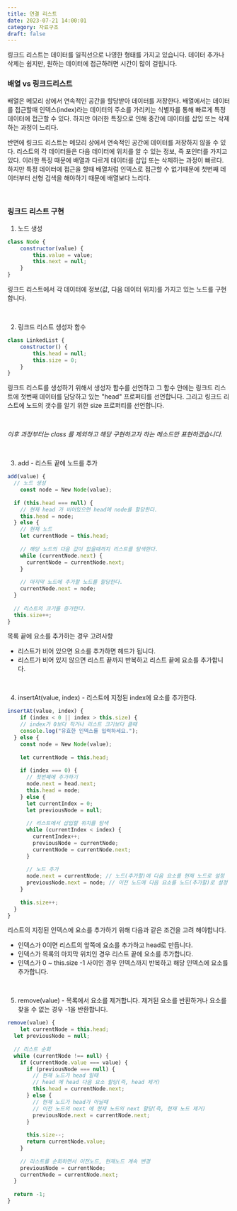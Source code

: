 ```yaml
---
title: 연결 리스트
date: 2023-07-21 14:00:01
category: 자료구조
draft: false
---
```


링크드 리스트는 데이터를 일직선으로 나영한 형태를 가지고 있습니다. 데이터 추가나 삭제는 쉽지만, 원하는 데이터에 접근하려면 시간이 많이 걸립니다.

### 배열 vs 링크드리스트

배열은 메모리 상에서 연속적인 공간을 할당받아 데이터를 저장한다. 배열에서는 데이터를 접근할때 인덱스(index)라는 데이터의 주소를 가리키는 식별자를 통해 빠르게 특정 데이터에 접근할 수 있다. 하지만 이러한 특징으로 인해 중간에 데이터를 삽입 또는 삭제하는 과정이 느리다. 

반면에 링크드 리스트는 메모리 상에서 연속적인 공간에 데이터를 저장하지 않을 수 있다. 리스트의 각 데이터들은 다음 데이터에 위치를 알 수 있는 정보, 즉 포인터를 가지고 있다. 이러한 특징 때문에 배열과 다르게 데이터를 삽입 또는 삭제하는 과정이 빠르다. 하지만 특정 데이터에 접근을 할때 배열처럼 인덱스로 접근할 수 없기때문에 첫번째 데이터부터 선형 검색을 해야하기 때문에 배열보다 느리다.

<br />

### 링크드 리스트 구현

1. 노드 생성

```javascript
class Node {
    constructor(value) {
        this.value = value;
        this.next = null;
    }
}
```

링크드 리스트에서 각 데이터에 정보(값, 다음 데이터 위치)를 가지고 있는 노드를 구현합니다.

<br />

2. 링크드 리스트 생성자 함수 

```javascript
class LinkedList {
    constructor() {
        this.head = null;
      	this.size = 0;
    }
}
```

링크드 리스트를 생성하기 위해서 생성자 함수를 선언하고 그 함수 안에는 링크드 리스트에 첫번째 데이터를 담당하고 있는 "head" 프로퍼티를 선언합니다. 그리고 링크드 리스트에 노드의 갯수를 알기 위한 size 프로퍼티를 선언합니다.

<br />

*이후 과정부터는 class 를 제외하고 해당 구현하고자 하는 메소드만 표현하겠습니다.*

<br />

3. add - 리스트 끝에 노드를 추가

```javascript
add(value) {
  // 노드 생성
	const node = New Node(value);
  
  if (this.head === null) {
    // 현재 head 가 비어있으면 head에 node를 할당한다.
    this.head = node; 
  } else {
    // 현재 노드
  	let currentNode = this.head;
    
    // 해당 노드의 다음 값이 없을때까지 리스트를 탐색한다.
    while (currentNode.next) {
      currentNode = currentNode.next;
    }
    
    // 마지막 노드에 추가할 노드를 할당한다.
    currentNode.next = node;
  }
  
  // 리스트의 크기를 증가한다.
  this.size++;
}
```

목록 끝에 요소를 추가하는 경우 고려사항

- 리스트가 비어 있으면 요소를 추가하면 헤드가 됩니다.
- 리스트가 비어 있지 않으면 리스트 끝까지 반복하고 리스트 끝에 요소를 추가합니다.

<br />

4. insertAt(value, index) - 리스트에 지정된 index에 요소를 추가한다.

```javascript
insertAt(value, index) {
	if (index < 0 || index > this.size) {
    // index가 0보다 작거나 리스트 크기보다 클때 
    console.log("유효한 인덱스를 입력하세요.");
  } else {
    const node = New Node(value);
    
    let currentNode = this.head;
    
    if (index === 0) {
      // 첫번째에 추가하기
      node.next = head.next;
      this.head = node;
    } else {
      let currentIndex = 0;
      let previousNode = null;
      
      // 리스트에서 삽입할 위치를 탐색
      while (currentIndex < index) {
        currentIndex++;
        previousNode = currentNode;
        currentNode = currentNode.next;
      }
      
      // 노드 추가
      node.next = currentNode; // 노드(추가할)에 다음 요소를 현재 노드로 설정
      previousNode.next = node; // 이전 노드에 다음 요소를 노드(추가할)로 설정
    }
    
    this.size++;
  }
}
```

리스트의 지정된 인덱스에 요소를 추가하기 위해 다음과 같은 조건을 고려 해야합니다.

- 인덱스가 0이면 리스트의 앞쪽에 요소를 추가하고 head로 만듭니다.
- 인덱스가 목록의 마지막 위치인 경우 리스트 끝에 요소를 추가합니다.
- 인덱스가 0 ~ this.size -1 사이인 경우 인덱스까지 반복하고 해당 인덱스에 요소를 추가합니다. 

<br />

5. remove(value) - 목록에서 요소를 제거합니다. 제거된 요소를 반환하거나 요소를 찾을 수 없는 경우 -1을 반환합니다.

```javascript
remove(value) { 
	let currentNode = this.head;
  let previousNode = null;
  
  // 리스트 순회
  while (currentNode !== null) {
    if (currentNode.value === value) {
      if (previousNode === null) {
        // 현재 노드가 head 일때
        // head 에 head 다음 요소 할당(즉, head 제거)
        this.head = currentNode.next;
      } else {
        // 현재 노드가 head가 아닐때
        // 이전 노드의 next 에 현재 노드의 next 할당(즉, 현재 노드 제거)
        previousNode.next = currentNode.next;
      }
      
      this.size--;
      return currentNode.value;
    }
    
    // 리스트를 순회하면서 이전노드, 현재노드 계속 변경
    previousNode = currentNode;
    currentNode = currentNode.next;
  }
  
  return -1;
}
```

